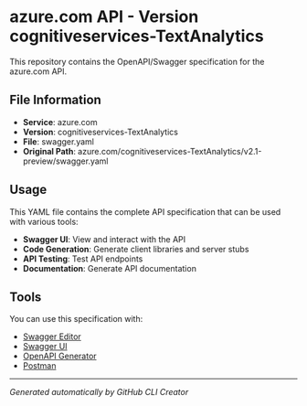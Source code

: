 # azure.com API - Version cognitiveservices-TextAnalytics

This repository contains the OpenAPI/Swagger specification for the azure.com API.

## File Information

- **Service**: azure.com
- **Version**: cognitiveservices-TextAnalytics
- **File**: swagger.yaml
- **Original Path**: azure.com/cognitiveservices-TextAnalytics/v2.1-preview/swagger.yaml

## Usage

This YAML file contains the complete API specification that can be used with various tools:

- **Swagger UI**: View and interact with the API
- **Code Generation**: Generate client libraries and server stubs
- **API Testing**: Test API endpoints
- **Documentation**: Generate API documentation

## Tools

You can use this specification with:

- [Swagger Editor](https://editor.swagger.io/)
- [Swagger UI](https://swagger.io/tools/swagger-ui/)
- [OpenAPI Generator](https://openapi-generator.tech/)
- [Postman](https://www.postman.com/)

---

*Generated automatically by GitHub CLI Creator*
